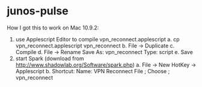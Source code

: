 junos-pulse
===========

How I got this to work on Mac 10.9.2:

1. use Applescript Editor to compile vpn_reconnect.applescript
  a. cp vpn_reconnect.applescript vpn_reconnect
  b. File -> Duplicate
  c. Compile
  d. File -> Rename
     Save As: vpn_reconnect
     Type: script
  e. Save
2. start Spark  (download from http://www.shadowlab.org/Software/spark.php)
  a. File -> New HotKey -> Applescript
  b. Shortcut: <KEY>
     Name: VPN Reconnect
     File ; Choose ; vpn_reconnect
